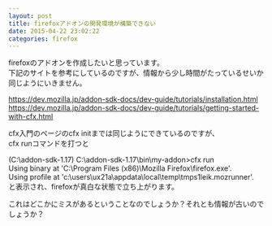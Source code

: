 ```yaml
---
layout: post
title: firefoxアドオンの開発環境が構築できない
date: 2015-04-22 23:02:22
categories: firefox
---
```

<!-- {% raw %} -->
<p>firefoxのアドオンを作成したいと思っています。<br>
下記のサイトを参考にしているのですが、情報から少し時間がたっているせいか同じようにいきません。</p>

<p><a href="https://dev.mozilla.jp/addon-sdk-docs/dev-guide/tutorials/installation.html" rel="nofollow">https://dev.mozilla.jp/addon-sdk-docs/dev-guide/tutorials/installation.html</a><br>
<a href="https://dev.mozilla.jp/addon-sdk-docs/dev-guide/tutorials/getting-started-with-cfx.html" rel="nofollow">https://dev.mozilla.jp/addon-sdk-docs/dev-guide/tutorials/getting-started-with-cfx.html</a></p>

<p>cfx入門のページのcfx initまでは同じようにできているのですが、<br>
cfx runコマンドを打つと</p>

<p>(C:\addon-sdk-1.17) C:\addon-sdk-1.17\bin\my-addon>cfx run<br>
Using binary at 'C:\Program Files (x86)\Mozilla Firefox\firefox.exe'.<br>
Using profile at 'c:\users\ux21a\appdata\local\temp\tmps1leik.mozrunner'.<br>
と表示され、firefoxが真白な状態で立ち上がります。</p>

<p>これはどこかにミスがあるということなのでしょうか？それとも情報が古いのでしょうか？</p>
<!-- {% endraw %} -->
